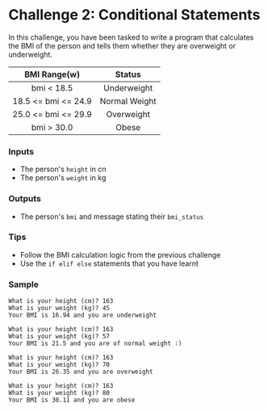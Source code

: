 # Challenge 2: Conditional Statements
In this challenge, you have been tasked to write a program that calculates the BMI of the person and tells them whether they are overweight or underweight. 

| BMI Range(w) 			| Status			|
|:-------------------:|:-------------:|
|bmi < 18.5				| Underweight 	|
|18.5 <= bmi <= 24.9	| Normal Weight	|
|25.0 <= bmi <= 29.9	| Overweight		|
|bmi > 30.0				| Obese			|

### Inputs
- The person's `height` in cn
- The person's `weight` in kg

### Outputs
- The person's `bmi` and message stating their `bmi_status`

### Tips
- Follow the BMI calculation logic from the previous challenge
- Use the `if elif else` statements that you have learnt

### Sample
```
What is your height (cm)? 163
What is your weight (kg)? 45
Your BMI is 16.94 and you are underweight
```
```
What is your height (cm)? 163
What is your weight (kg)? 57
Your BMI is 21.5 and you are of normal weight :)
```
```
What is your height (cm)? 163
What is your weight (kg)? 70
Your BMI is 26.35 and you are overweight
```
```
What is your height (cm)? 163
What is your weight (kg)? 80
Your BMI is 30.11 and you are obese
```
